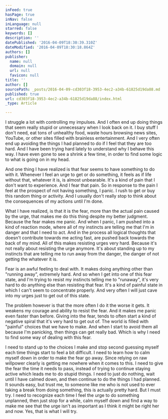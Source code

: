 ```yaml
---
inFeed: true
hasPage: true
inNav: false
inLanguage: null
starred: false
keywords: []
description: ''
datePublished: '2016-04-09T18:30:39.310Z'
dateModified: '2016-04-09T18:30:18.864Z'
authors: []
publisher:
  name: null
  domain: null
  url: null
  favicon: null
title: ''
author: []
sourcePath: _posts/2016-04-09-cd303f18-3953-4ec2-a34b-61825d19da88.md
published: true
url: cd303f18-3953-4ec2-a34b-61825d19da88/index.html
_type: Article

---
```

I struggle a lot with controlling my impulses. And I often
end up doing things that seem really stupid or unnecessary when I look back on
it. I buy stuff I don't need, eat tons of unhealthy food, waste hours browsing
news sites, YouTube, or other sites filled with brainless entertainment. And I
very often end up avoiding the things I had planned to do if I feel that they
are too hard. And I have been trying hard lately to understand why I behave this
way. I have even gone to see a shrink a few time, in order to find some logic
to what is going on in my head.

And one thing I have realized is that fear seems to have
something to do with it. Whenever I feel an urge to get or do something, it
feels as if life without that, whatever it is, is almost unbearable. It's a
kind of pain that I don't want to experience. And I fear that pain. So in
response to the pain I feel at the prospect of not having something, I panic. I
rush to get or buy this random thing or activity. And I usually don't really
stop to think about the consequences of my actions until I'm done. 

What I have realized, is that it is the fear, more than the
actual pain caused by the urge, that makes me do this thing despite my better
judgment. Because the fear makes me panic. And when I panic, I am pushed into a
kind of reaction mode, where all of my instincts are telling me that I'm in
danger and that I need to act. And in the process all logical thoughts that
doesn't contribute towards me acting fast, are pushed back towards the back of
my mind. All of this makes resisting urges very hard. Because it's not really
about resisting the urge anymore. It's about standing up to my instincts that
are telling me to run away from the danger, the danger of not getting the
whatever it is. 

Fear is an awful feeling to deal with. It makes doing
anything other than "running away", extremely hard. And so when I get into one
of this fear state, and I'm trying to resist my instincts telling me to
"runaway", it's very hard to do anything else than resisting that fear. It's a
kind of painful state in which I can't seem to concentrate properly. And very
often I will just cave into my urges just to get out of this state.

The problem however is that the more often I do it the worse
it gets. It weakens my courage and ability to resist the fear. And it makes me
panic even faster than before. Giving into the fear, tends to often start a
kind of negative spiral that it's very hard to get out of. The world is filled
with "painful" choices that we have to make. And when I start to avoid them all
because I'm panicking, then things can get really bad. Which is why I need to
find some way of dealing with this fear. 

I need to stand up to the choices I make and stop second
guessing myself each time things start to feel a bit difficult. I need to learn
how to calm myself down in order to make the fear go away. Since relying on raw
willpower clearly is getting me nowhere when it comes to this. I need to give
the fear the time it needs to pass, instead of trying to continue staying
active which leads me to do stupid things. I need to just do nothing, wait
until I have calmed down, and then continue to do the things I had planned. It
sounds easy, but trust me, to someone like me who is not used to ever taking a
break from doing something, this is actually pretty hard. But I must try. I
need to recognize each time I feel the urge to do something unplanned, then
just stop for a while, calm myself down and find a way to make me see that the
urge isn't as important as I think it might be right her and now. Yes, that is
what I will try.